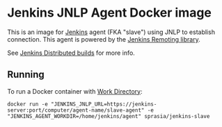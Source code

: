 # Jenkins JNLP Agent Docker image

This is an image for [Jenkins](https://jenkins.io) agent (FKA "slave") using JNLP to establish connection.
This agent is powered by the [Jenkins Remoting library](https://github.com/jenkinsci/remoting).

See [Jenkins Distributed builds](https://wiki.jenkins-ci.org/display/JENKINS/Distributed+builds) for more info.

## Running

To run a Docker container with [Work Directory](https://github.com/jenkinsci/remoting/blob/master/docs/workDir.md):

    docker run -e "JENKINS_JNLP_URL=https://jenkins-server:port/computer/agent-name/slave-agent" -e "JENKINS_AGENT_WORKDIR=/home/jenkins/agent" sprasia/jenkins-slave
